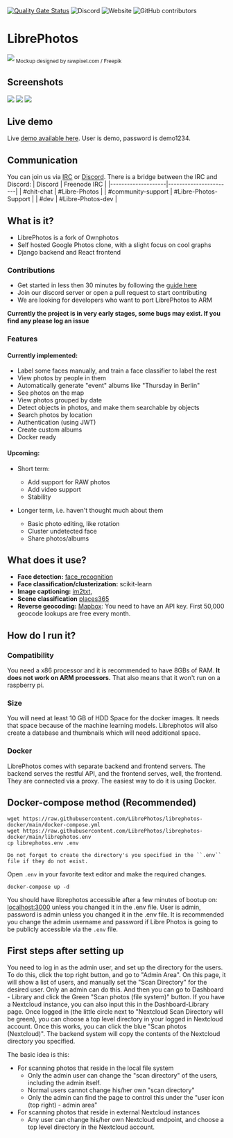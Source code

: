 [![Quality Gate Status](https://sonarcloud.io/api/project_badges/measure?project=LibrePhotos_ownphotos&metric=alert_status)](https://sonarcloud.io/dashboard?id=LibrePhotos_ownphotos) ![Discord](https://img.shields.io/discord/784619049208250388?style=plastic) ![Website](https://img.shields.io/website?down_color=lightgrey&down_message=offline&style=plastic&up_color=blue&up_message=online&url=https%3A%2F%2Flibrephotos.com) ![GitHub contributors](https://img.shields.io/github/contributors/librephotos/librephotos?style=plastic)

# LibrePhotos

![](https://github.com/LibrePhotos/librephotos/blob/dev/screenshots/mockups_main_fhd.png?raw=true)
<sub>Mockup designed by rawpixel.com / Freepik</sub>
## Screenshots

![](https://github.com/librephotos/librephotos/blob/dev/screenshots/photo_manage.png?raw=true)
![](https://github.com/librephotos/librephotos/blob/dev/screenshots/photo_info_fhd.png?raw=true)
![](https://github.com/librephotos/librephotos/blob/dev/screenshots/more_to_discover.png?raw=true)

## Live demo
Live [demo available here](https://demo2.librephotos.com/).
User is demo, password is demo1234.

## Communication
You can join us via [IRC](https://webchat.freenode.net/) or [Discord](https://discord.gg/xwRvtSDGWb). There is a bridge between the IRC and Discord:
| Discord            | Freenode IRC          |
|--------------------|-----------------------|
| #chit-chat         | #Libre-Photos         |
| #community-support | #Libre-Photos-Support |
| #dev               | #Libre-Photos-dev     |

## What is it?

- LibrePhotos is a fork of Ownphotos
- Self hosted Google Photos clone, with a slight focus on cool graphs
- Django backend and React frontend

### Contributions
- Get started in less then 30 minutes by following the [guide here](https://github.com/LibrePhotos/librephotos-docker)
- Join our discord server or open a pull request to start contributing
- We are looking for developers who want to port LibrePhotos to ARM

**Currently the project is in very early stages, some bugs may exist. If you find any please log an issue**

### Features

#### Currently implemented:
  
  - Label some faces manually, and train a face classifier to label the rest
  - View photos by people in them
  - Automatically generate "event" albums like "Thursday in Berlin"
  - See photos on the map
  - View photos grouped by date
  - Detect objects in photos, and make them searchable by objects 
  - Search photos by location 
  - Authentication (using JWT)
  - Create custom albums
  - Docker ready
  
#### Upcoming:

  - Short term:
    - Add support for RAW photos
    - Add video support
    - Stability

  - Longer term, i.e. haven't thought much about them
    - Basic photo editing, like rotation
    - Cluster undetected face
    - Share photos/albums

## What does it use?

- **Face detection:** [face_recognition](https://github.com/ageitgey/face_recognition) 
- **Face classification/clusterization:** scikit-learn
- **Image captioning:** [im2txt](https://github.com/HughKu/Im2txt), 
- **Scene classification** [places365](http://places.csail.mit.edu/)
- **Reverse geocoding:** [Mapbox](https://www.mapbox.com/): You need to have an API key. First 50,000 geocode lookups are free every month.


## How do I run it?

### Compatibility
You need a x86 processor and it is recommended to have 8GBs of RAM.
**It does not work on ARM processors.** That also means that it won't run on a raspberry pi.

### Size
You will need at least 10 GB of HDD Space for the docker images. It needs that space because of the machine learning models.
Librephotos will also create a database and thumbnails which will need additional space.

### Docker

LibrePhotos comes with separate backend and frontend
servers. The backend serves the restful API, and the frontend serves, well,
the frontend. They are connected via a proxy.
The easiest way to do it is using Docker.

## Docker-compose method (Recommended)

```
wget https://raw.githubusercontent.com/LibrePhotos/librephotos-docker/main/docker-compose.yml
wget https://raw.githubusercontent.com/LibrePhotos/librephotos-docker/main/librephotos.env
cp librephotos.env .env

Do not forget to create the directory's you specified in the ``.env`` file if they do not exist. 
```

Open `.env` in your favorite text editor and make the required changes.

```
docker-compose up -d
```

You should have librephotos accessible after a few minutes of bootup on: [localhost:3000](http://localhost:3000) unless you changed it in the .env file.
User is admin, password is admin unless you changed it in the .env file. It is recommended you change the admin username and password if Libre Photos is going to be publicly accessible via the ``.env`` file.

## First steps after setting up

You need to log in as the admin user, and set up the directory for the users. To do this, click the top right button, and go to "Admin Area". On this page, it will show a list of users, and manually set the "Scan Directory" for the desired user. Only an admin can do this. And then you can go to Dashboard - Library and click the Green "Scan photos (file system)" button. If you have a Nextcloud instance, you can also input this in the Dashboard-Library page. Once logged in (the little circle next to "Nextcloud Scan Directory will be green), you can choose a top level directory in your logged in Nextcloud account. Once this works, you can click the blue "Scan photos (Nextcloud)". The backend system will copy the contents of the Nextcloud directory you specified. 

The basic idea is this:

- For scanning photos that reside in the local file system
  - Only the admin user can change the "scan directory" of the users, including the admin itself.
  - Normal users cannot change his/her own "scan directory"
  - Only the admin can find the page to control this under the "user icon (top right) - admin area"
- For scanning photos that reside in external Nextcloud instances
  - Any user can change his/her own Nextcloud endpoint, and choose a top level directory in the Nextcloud account.
